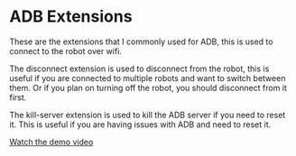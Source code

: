# ADB Extensions

These are the extensions that I commonly used for ADB, this is used to connect to the robot over wifi.

The disconnect extension is used to disconnect from the robot, this is useful if you are connected to multiple robots and want to switch between them. Or if you plan on turning off the robot, you should disconnect from it first.

The kill-server extension is used to kill the ADB server if you need to reset it. This is useful if you are having issues with ADB and need to reset it.

[Watch the demo video](https://youtu.be/mRjaWt2bO7U)
